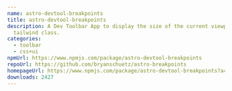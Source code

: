 ```yaml
---
name: astro-devtool-breakpoints
title: astro-devtool-breakpoints
description: A Dev Toolbar App to display the size of the current viewport—as a
  tailwind class.
categories:
  - toolbar
  - css+ui
npmUrl: https://www.npmjs.com/package/astro-devtool-breakpoints
repoUrl: https://github.com/bryanschuetz/astro-breakpoints
homepageUrl: https://www.npmjs.com/package/astro-devtool-breakpoints?activeTab=readme
downloads: 2427
---
```

